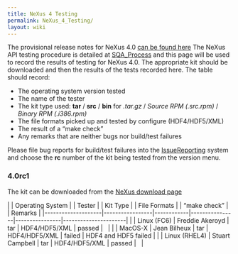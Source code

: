 ```yaml
---
title: NeXus 4 Testing
permalink: NeXus_4_Testing/
layout: wiki
---
```


The provisional release notes for NeXus 4.0 [can be found
here](Nexus_4_Release_Notes "wikilink") The NeXus API testing procedure
is detailed at [SQA\_Process](SQA_Process "wikilink") and this page will
be used to record the results of testing for NeXus 4.0. The appropriate
kit should be downloaded and then the results of the tests recorded
here. The table should record:

-   The operating system version tested
-   The name of the tester
-   The kit type used: **tar** / **src** / **bin** for *.tar.gz* /
    *Source RPM (.src.rpm)* / *Binary RPM (.i386.rpm)*
-   The file formats picked up and tested by configure (HDF4/HDF5/XML)
-   The result of a “make check”
-   Any remarks that are neither bugs nor build/test failures

Please file bug reports for build/test failures into the
[IssueReporting](IssueReporting "wikilink") system and choose the **rc**
number of the kit being tested from the version menu.

### 4.0rc1

The kit can be downloaded from the [NeXus download
page](http://download.nexusformat.org/kits)

| | Operating System | | Tester        | | Kit Type | | File Formats | | “make check” | | Remarks            |
|--------------------|-----------------|------------|----------------|----------------|----------------------|
| | Linux (FC6)      | Freddie Akeroyd | tar        | HDF4/HDF5/XML  | passed         |                      |
| | MacOS-X          | Jean Bilheux    | tar        | HDF4/HDF5/XML  | failed         | HDF4 and HDF5 failed |
| | Linux (RHEL4)    | Stuart Campbell | tar        | HDF4/HDF5/XML  | passed         |                      |


